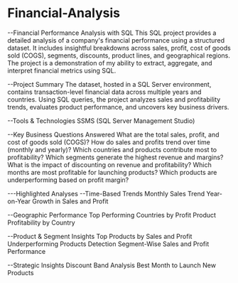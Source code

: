 # Financial-Analysis
--Financial Performance Analysis with SQL
This SQL project provides a detailed analysis of a company's financial performance using a structured dataset. It includes insightful breakdowns across sales, profit, cost of goods sold (COGS), segments, discounts, product lines, and geographical regions. The project is a demonstration of my ability to extract, aggregate, and interpret financial metrics using SQL.

--Project Summary
The dataset, hosted in a SQL Server environment, contains transaction-level financial data across multiple years and countries. Using SQL queries, the project analyzes sales and profitability trends, evaluates product performance, and uncovers key business drivers.

--Tools & Technologies
SSMS (SQL Server Management Studio)

--Key Business Questions Answered
What are the total sales, profit, and cost of goods sold (COGS)?
How do sales and profits trend over time (monthly and yearly)?
Which countries and products contribute most to profitability?
Which segments generate the highest revenue and margins?
What is the impact of discounting on revenue and profitability?
Which months are most profitable for launching products?
Which products are underperforming based on profit margin?

---Highlighted Analyses
--Time-Based Trends
Monthly Sales Trend
Year-on-Year Growth in Sales and Profit

--Geographic Performance
Top Performing Countries by Profit
Product Profitability by Country

--Product & Segment Insights
Top Products by Sales and Profit
Underperforming Products Detection
Segment-Wise Sales and Profit Performance

--Strategic Insights
Discount Band Analysis
Best Month to Launch New Products

